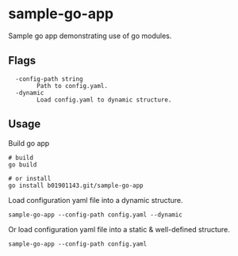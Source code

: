 # sample-go-app
Sample go app demonstrating use of go modules.

## Flags
```
  -config-path string
    	Path to config.yaml.
  -dynamic
    	Load config.yaml to dynamic structure.
```
## Usage
Build go app
```
# build
go build

# or install
go install b01901143.git/sample-go-app
```

Load configuration yaml file into a dynamic structure.

```
sample-go-app --config-path config.yaml --dynamic 
```

Or load configuration yaml file into a static & well-defined structure.

```
sample-go-app --config-path config.yaml
```